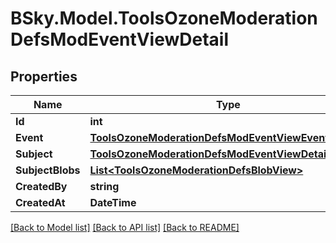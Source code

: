 # BSky.Model.ToolsOzoneModerationDefsModEventViewDetail

## Properties

Name | Type | Description | Notes
------------ | ------------- | ------------- | -------------
**Id** | **int** |  | 
**Event** | [**ToolsOzoneModerationDefsModEventViewEvent**](ToolsOzoneModerationDefsModEventViewEvent.md) |  | 
**Subject** | [**ToolsOzoneModerationDefsModEventViewDetailSubject**](ToolsOzoneModerationDefsModEventViewDetailSubject.md) |  | 
**SubjectBlobs** | [**List&lt;ToolsOzoneModerationDefsBlobView&gt;**](ToolsOzoneModerationDefsBlobView.md) |  | 
**CreatedBy** | **string** |  | 
**CreatedAt** | **DateTime** |  | 

[[Back to Model list]](../README.md#documentation-for-models) [[Back to API list]](../README.md#documentation-for-api-endpoints) [[Back to README]](../README.md)


